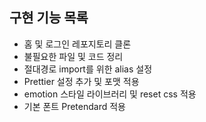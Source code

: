 ## 구현 기능 목록

- 홈 및 로그인 레포지토리 클론
- 불필요한 파일 및 코드 정리
- 절대경로 import를 위한 alias 설정
- Prettier 설정 추가 및 포맷 적용
- emotion 스타일 라이브러리 및 reset css 적용
- 기본 폰트 Pretendard 적용
